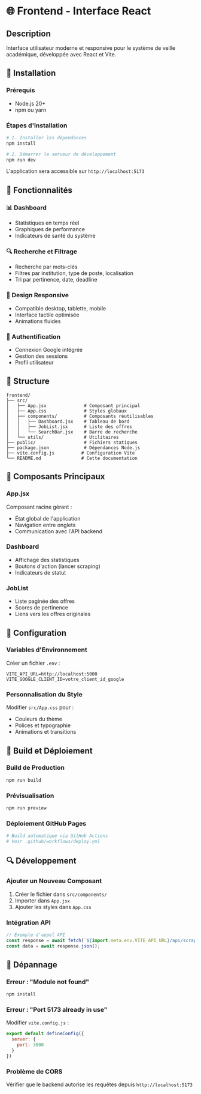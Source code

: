 # 🌐 Frontend - Interface React

## Description
Interface utilisateur moderne et responsive pour le système de veille académique, développée avec React et Vite.

## 🔧 Installation

### Prérequis
- Node.js 20+
- npm ou yarn

### Étapes d'Installation
```bash
# 1. Installer les dépendances
npm install

# 2. Démarrer le serveur de développement
npm run dev
```

L'application sera accessible sur `http://localhost:5173`

## 🎨 Fonctionnalités

### 📊 Dashboard
- Statistiques en temps réel
- Graphiques de performance
- Indicateurs de santé du système

### 🔍 Recherche et Filtrage
- Recherche par mots-clés
- Filtres par institution, type de poste, localisation
- Tri par pertinence, date, deadline

### 📱 Design Responsive
- Compatible desktop, tablette, mobile
- Interface tactile optimisée
- Animations fluides

### 🔐 Authentification
- Connexion Google intégrée
- Gestion des sessions
- Profil utilisateur

## 📁 Structure

```
frontend/
├── src/
│   ├── App.jsx              # Composant principal
│   ├── App.css              # Styles globaux
│   ├── components/          # Composants réutilisables
│   │   ├── Dashboard.jsx    # Tableau de bord
│   │   ├── JobList.jsx      # Liste des offres
│   │   └── SearchBar.jsx    # Barre de recherche
│   └── utils/               # Utilitaires
├── public/                  # Fichiers statiques
├── package.json             # Dépendances Node.js
├── vite.config.js          # Configuration Vite
└── README.md               # Cette documentation
```

## 🎯 Composants Principaux

### App.jsx
Composant racine gérant :
- État global de l'application
- Navigation entre onglets
- Communication avec l'API backend

### Dashboard
- Affichage des statistiques
- Boutons d'action (lancer scraping)
- Indicateurs de statut

### JobList
- Liste paginée des offres
- Scores de pertinence
- Liens vers les offres originales

## 🔧 Configuration

### Variables d'Environnement
Créer un fichier `.env` :
```env
VITE_API_URL=http://localhost:5000
VITE_GOOGLE_CLIENT_ID=votre_client_id_google
```

### Personnalisation du Style
Modifier `src/App.css` pour :
- Couleurs du thème
- Polices et typographie
- Animations et transitions

## 🚀 Build et Déploiement

### Build de Production
```bash
npm run build
```

### Prévisualisation
```bash
npm run preview
```

### Déploiement GitHub Pages
```bash
# Build automatique via GitHub Actions
# Voir .github/workflows/deploy.yml
```

## 🔍 Développement

### Ajouter un Nouveau Composant
1. Créer le fichier dans `src/components/`
2. Importer dans `App.jsx`
3. Ajouter les styles dans `App.css`

### Intégration API
```javascript
// Exemple d'appel API
const response = await fetch(`${import.meta.env.VITE_API_URL}/api/scraping/results`);
const data = await response.json();
```

## 🐛 Dépannage

### Erreur : "Module not found"
```bash
npm install
```

### Erreur : "Port 5173 already in use"
Modifier `vite.config.js` :
```javascript
export default defineConfig({
  server: {
    port: 3000
  }
})
```

### Problème de CORS
Vérifier que le backend autorise les requêtes depuis `http://localhost:5173`

